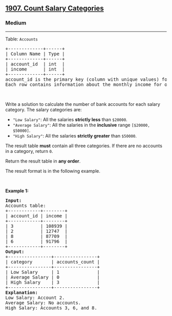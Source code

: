<h2><a href="https://leetcode.com/problems/count-salary-categories/?envType=problem-list-v2&envId=database">1907. Count Salary Categories</a></h2><h3>Medium</h3><hr><p>Table: <code>Accounts</code></p>

<pre>
+-------------+------+
| Column Name | Type |
+-------------+------+
| account_id  | int  |
| income      | int  |
+-------------+------+
account_id is the primary key (column with unique values) for this table.
Each row contains information about the monthly income for one bank account.
</pre>

<p>&nbsp;</p>

<p>Write a solution&nbsp;to calculate the number of bank accounts for each salary category. The salary categories are:</p>

<ul>
	<li><code>&quot;Low Salary&quot;</code>: All the salaries <strong>strictly less</strong> than <code>$20000</code>.</li>
	<li><code>&quot;Average Salary&quot;</code>: All the salaries in the <strong>inclusive</strong> range <code>[$20000, $50000]</code>.</li>
	<li><code>&quot;High Salary&quot;</code>: All the salaries <strong>strictly greater</strong> than <code>$50000</code>.</li>
</ul>

<p>The result table <strong>must</strong> contain all three categories. If there are no accounts in a category,&nbsp;return&nbsp;<code>0</code>.</p>

<p>Return the result table in <strong>any order</strong>.</p>

<p>The&nbsp;result format is in the following example.</p>

<p>&nbsp;</p>
<p><strong class="example">Example 1:</strong></p>

<pre>
<strong>Input:</strong> 
Accounts table:
+------------+--------+
| account_id | income |
+------------+--------+
| 3          | 108939 |
| 2          | 12747  |
| 8          | 87709  |
| 6          | 91796  |
+------------+--------+
<strong>Output:</strong> 
+----------------+----------------+
| category       | accounts_count |
+----------------+----------------+
| Low Salary     | 1              |
| Average Salary | 0              |
| High Salary    | 3              |
+----------------+----------------+
<strong>Explanation:</strong> 
Low Salary: Account 2.
Average Salary: No accounts.
High Salary: Accounts 3, 6, and 8.
</pre>
